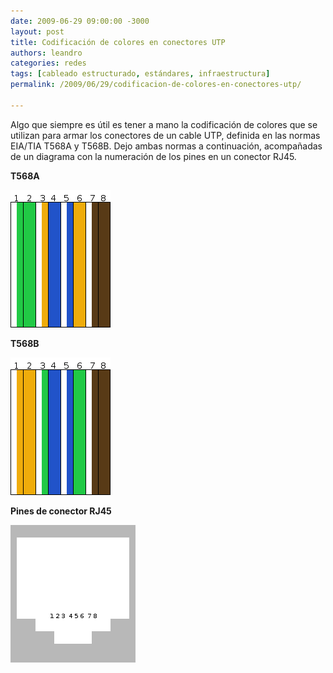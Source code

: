 ```yaml
---
date: 2009-06-29 09:00:00 -3000
layout: post
title: Codificación de colores en conectores UTP
authors: leandro
categories: redes
tags: [cableado estructurado, estándares, infraestructura]
permalink: /2009/06/29/codificacion-de-colores-en-conectores-utp/

---
```


Algo que siempre es útil es tener a mano la codificación de colores que se
utilizan para armar los conectores de un cable UTP, definida en las normas
EIA/TIA T568A y T568B. Dejo ambas normas a continuación, acompañadas de un
diagrama con la numeración de los pines en un conector RJ45. <!-- more -->

**T568A**

![T568A](/images/blog/t568a.png)

**T568B**

![T568B](/images/blog/t568b.png)

**Pines de conector RJ45**

![Pines de conector RJ45](/images/blog/rj45-pines.png)
